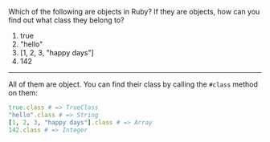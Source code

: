 Which of the following are objects in Ruby? If they are objects, how can you find out what class they belong to?

1. true
2. "hello"
3. [1, 2, 3, "happy days"]
4. 142

---

All of them are object.
You can find their class by calling the `#class` method on them:
```ruby
true.class # => TrueClass
"hello".class # => String
[1, 2, 3, "happy days"].class # => Array
142.class # => Integer
```
